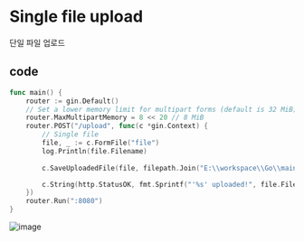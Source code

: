 # Single file upload

단일 파일 업로드

## code

```go
func main() {
	router := gin.Default()
	// Set a lower memory limit for multipart forms (default is 32 MiB)
	router.MaxMultipartMemory = 8 << 20 // 8 MiB
	router.POST("/upload", func(c *gin.Context) {
		// Single file
		file, _ := c.FormFile("file")
		log.Println(file.Filename)
		
		c.SaveUploadedFile(file, filepath.Join("E:\\workspace\\Go\\main", file.Filename))

		c.String(http.StatusOK, fmt.Sprintf("'%s' uploaded!", file.Filename))
	})
	router.Run(":8080")
}
```

![image](https://user-images.githubusercontent.com/113662725/226177755-76153fec-e814-45d2-8edc-90f118073a3c.png)

